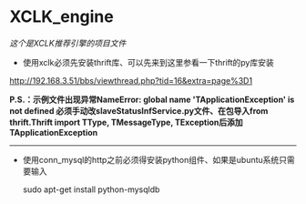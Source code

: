 XCLK_engine
===========
*这个是XCLK推荐引擎的项目文件*


* 使用xclk必须先安装thrift库、可以先来到这里参看一下thrift的py库安装

http://192.168.3.51/bbs/viewthread.php?tid=16&extra=page%3D1

__P.S.：示例文件出现异常NameError: global name 'TApplicationException' is not defined 必须手动改slaveStatusInfService.py文件、在包导入from thrift.Thrift import TType, TMessageType, TException后添加
TApplicationException__

---------------------------------------

* 使用conn_mysql的http之前必须得安装python组件、如果是ubuntu系统只需要输入

    sudo apt-get install python-mysqldb




